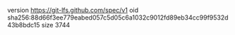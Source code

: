 version https://git-lfs.github.com/spec/v1
oid sha256:88d66f3ee779eabed057c5d05c6a1032c9012fd89eb34cc99f9532d43b8bdc15
size 3744
